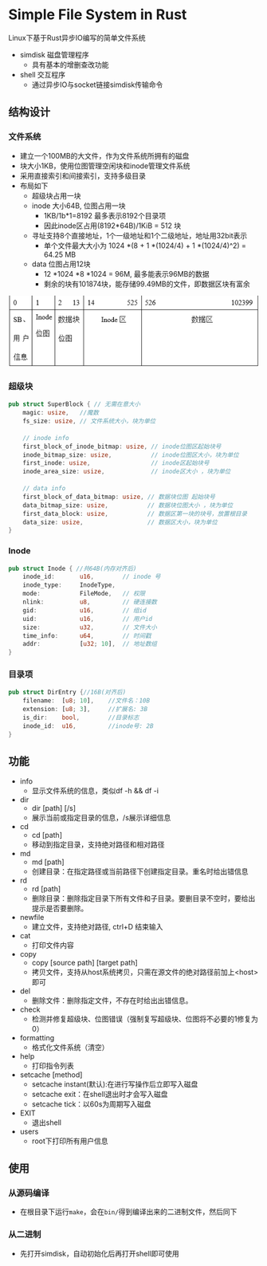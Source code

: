 # Simple File System in Rust

Linux下基于Rust异步IO编写的简单文件系统

- simdisk 磁盘管理程序
    - 具有基本的增删查改功能
- shell 交互程序
    - 通过异步IO与socket链接simdisk传输命令
## 结构设计

### 文件系统

- 建立一个100MB的大文件，作为文件系统所拥有的磁盘
- 块大小1KB，使用位图管理空闲块和inode管理文件系统
- 采用直接索引和间接索引，支持多级目录
- 布局如下
    - 超级块占用一块
    - inode 大小64B, 位图占用一块
        - 1KB/1b*1=8192 最多表示8192个目录项
        - 因此inode区占用(8192*64B)/1KiB = 512 块
    - 寻址支持8个直接地址，1个一级地址和1个二级地址，地址用32bit表示
        - 单个文件最大大小为 1024 *(8 + 1 *(1024/4) + 1 *(1024/4)^2) = 64.25 MB
    - data 位图占用12块
        - 12 *1024 *8 *1024 = 96M, 最多能表示96MB的数据
        - 剩余的块有101874块，能存储99.49MB的文件，即数据区块有富余 
<p align="center">
  <img src="images/布局.png" alt="布局">
</p>

### 超级块
```rust
pub struct SuperBlock { // 无需在意大小
    magic: usize,   //魔数
    fs_size: usize, // 文件系统大小，块为单位

    // inode info
    first_block_of_inode_bitmap: usize, // inode位图区起始块号
    inode_bitmap_size: usize,           // inode位图区大小，块为单位
    first_inode: usize,                 // inode区起始块号
    inode_area_size: usize,             // inode区大小 ，块为单位

    // data info
    first_block_of_data_bitmap: usize, // 数据块位图 起始块号
    data_bitmap_size: usize,           // 数据块位图大小 ，块为单位
    first_data_block: usize,           // 数据区第一块的块号，放置根目录
    data_size: usize,                  // 数据区大小，块为单位
}
```
### Inode
```rust
pub struct Inode { //共64B(内存对齐后)
    inode_id:       u16,        // inode 号
    inode_type:     InodeType,
    mode:           FileMode,   // 权限
    nlink:          u8,         // 硬连接数
    gid:            u16,        // 组id
    uid:            u16,        // 用户id
    size:           u32,        // 文件大小
    time_info:      u64,        // 时间戳
    addr:           [u32; 10],  // 地址数组
}
```
### 目录项
```rust
pub struct DirEntry {//16B(对齐后)
    filename:  [u8; 10],    //文件名：10B
    extension: [u8; 3],     //扩展名: 3B
    is_dir:    bool,        //目录标志
    inode_id:  u16,         //inode号: 2B
}
```

## 功能
- info
    - 显示文件系统的信息，类似df -h && df -i
- dir
    - dir [path] [/s]
    - 展示当前或指定目录的信息，/s展示详细信息
- cd
    - cd [path]
    - 移动到指定目录，支持绝对路径和相对路径
- md
    - md [path]
    - 创建目录：在指定路径或当前路径下创建指定目录。重名时给出错信息
- rd
    - rd [path]
    - 删除目录：删除指定目录下所有文件和子目录。要删目录不空时，要给出提示是否要删除。
- newfile
    - 建立文件，支持绝对路径, ctrl+D 结束输入
- cat
    - 打印文件内容
- copy
    - copy [source path] [target path]
    - 拷贝文件，支持从host系统拷贝，只需在源文件的绝对路径前加上\<host>即可
- del
    - 删除文件：删除指定文件，不存在时给出出错信息。
- check
    - 检测并修复超级块、位图错误（强制复写超级块、位图将不必要的1修复为0）
- formatting
    - 格式化文件系统（清空）
- help
    - 打印指令列表
- setcache [method]
    - setcache instant(默认):在进行写操作后立即写入磁盘
    - setcache exit：在shell退出时才会写入磁盘
    - setcache tick：以60s为周期写入磁盘
- EXIT
    - 退出shell
- users
    - root下打印所有用户信息
## 使用

### 从源码编译

- 在根目录下运行`make`，会在`bin/`得到编译出来的二进制文件，然后同下

### 从二进制

- 先打开simdisk，自动初始化后再打开shell即可使用
